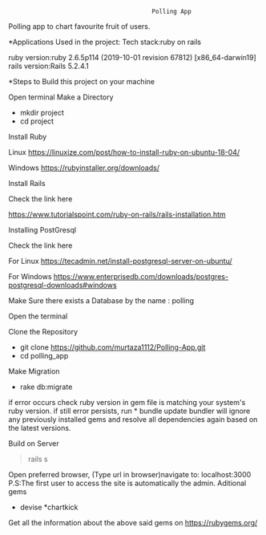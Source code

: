 
                                            Polling App

Polling app to chart favourite fruit of users.

*Applications Used in the project:
Tech stack:ruby on rails

ruby version:ruby 2.6.5p114 (2019-10-01 revision 67812) [x86_64-darwin19]
rails version:Rails 5.2.4.1

*Steps to Build this project on your machine

Open terminal
Make a Directory
* mkdir project
* cd project

Install Ruby 

Linux
https://linuxize.com/post/how-to-install-ruby-on-ubuntu-18-04/

Windows
https://rubyinstaller.org/downloads/

Install Rails 

Check the link here

https://www.tutorialspoint.com/ruby-on-rails/rails-installation.htm

Installing PostGresql

Check the link here

For Linux
https://tecadmin.net/install-postgresql-server-on-ubuntu/

For Windows
https://www.enterprisedb.com/downloads/postgres-postgresql-downloads#windows

Make Sure there exists a Database by the name :  polling

Open the terminal

Clone the Repository
*  git clone https://github.com/murtaza1112/Polling-App.git
*  cd polling_app

Make Migration
*  rake db:migrate
 
 if error occurs check ruby version in gem file is matching your system's ruby version.
 if still error persists, run 
    *  bundle update
   bundler will ignore any previously installed gems and resolve all dependencies again based on the latest versions. 

Build on Server
> rails s

Open preferred browser,
 (Type url in browser)navigate to:    localhost:3000
  P.S:The first user to access the site is automatically the admin.
Aditional gems
* devise
*chartkick

Get all the information about the above said gems on
https://rubygems.org/

